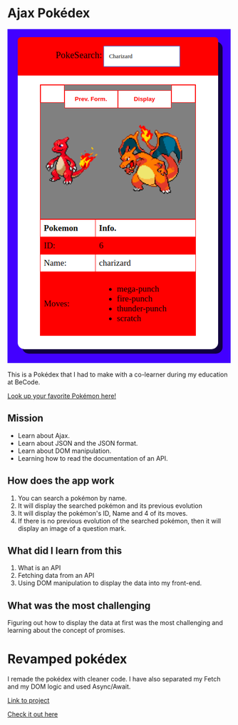 # Ajax Pokédex

![PokéDex](./assets/img/ajaxpokedex.png)

This is a Pokédex that I had to make with a co-learner during my education at BeCode.

[Look up your favorite Pokémon here!](https://pokedex-ajax.netlify.com/)

## Mission

- Learn about Ajax.
- Learn about JSON and the JSON format.
- Learn about DOM manipulation.
- Learning how to read the documentation of an API.

## How does the app work

1. You can search a pokémon by name.
1. It will display the searched pokémon and its previous evolution
1. It will display the pokémon's ID, Name and 4 of its moves.
1. If there is no previous evolution of the searched pokémon, then it will display an image of a question mark.

## What did I learn from this

1. What is an API
1. Fetching data from an API
1. Using DOM manipulation to display the data into my front-end.

## What was the most challenging

Figuring out how to display the data at first was the most challenging and learning about the concept of promises.

# Revamped pokédex

I remade the pokédex with cleaner code. I have also separated my Fetch and my DOM logic and used Async/Await.

[Link to project](https://github.com/HichamBezzizi/pokedex-revamped)

[Check it out here](https://pokedex-revamped.netlify.com/)